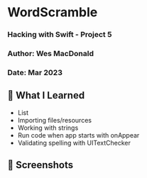 

# WordScramble

### Hacking with Swift - Project 5
### Author: Wes MacDonald
### Date: Mar 2023

## 📝 What I Learned
- List
- Importing files/resources
- Working with strings
- Run code when app starts with onAppear
- Validating spelling with UITextChecker

## 📸 Screenshots




